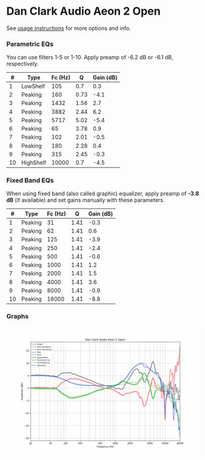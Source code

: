 # Dan Clark Audio Aeon 2 Open
See [usage instructions](https://github.com/jaakkopasanen/AutoEq#usage) for more options and info.

### Parametric EQs
You can use filters 1-5 or 1-10. Apply preamp of -6.2 dB or -6.1 dB, respectively.

|   # | Type      |   Fc (Hz) |    Q |   Gain (dB) |
|-----|-----------|-----------|------|-------------|
|   1 | LowShelf  |       105 | 0.7  |         0.3 |
|   2 | Peaking   |       160 | 0.73 |        -4.1 |
|   3 | Peaking   |      1432 | 1.56 |         2.7 |
|   4 | Peaking   |      3882 | 2.44 |         6.2 |
|   5 | Peaking   |      5717 | 5.02 |        -5.4 |
|   6 | Peaking   |        65 | 3.78 |         0.9 |
|   7 | Peaking   |       102 | 2.01 |        -0.5 |
|   8 | Peaking   |       180 | 2.28 |         0.4 |
|   9 | Peaking   |       315 | 2.45 |        -0.3 |
|  10 | HighShelf |     10000 | 0.7  |        -4.5 |

### Fixed Band EQs
When using fixed band (also called graphic) equalizer, apply preamp of **-3.8 dB** (if available) and set gains manually with these parameters.

|   # | Type    |   Fc (Hz) |    Q |   Gain (dB) |
|-----|---------|-----------|------|-------------|
|   1 | Peaking |        31 | 1.41 |        -0.3 |
|   2 | Peaking |        62 | 1.41 |         0.6 |
|   3 | Peaking |       125 | 1.41 |        -3.9 |
|   4 | Peaking |       250 | 1.41 |        -2.4 |
|   5 | Peaking |       500 | 1.41 |        -0.6 |
|   6 | Peaking |      1000 | 1.41 |         1.2 |
|   7 | Peaking |      2000 | 1.41 |         1.5 |
|   8 | Peaking |      4000 | 1.41 |         3.6 |
|   9 | Peaking |      8000 | 1.41 |        -0.9 |
|  10 | Peaking |     16000 | 1.41 |        -8.8 |

### Graphs
![](./Dan%20Clark%20Audio%20Aeon%202%20Open.png)
